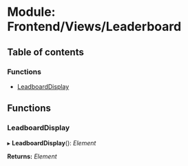 # Module: Frontend/Views/Leaderboard

## Table of contents

### Functions

- [LeadboardDisplay](frontend_views_leaderboard.md#leadboarddisplay)

## Functions

### LeadboardDisplay

▸ **LeadboardDisplay**(): _Element_

**Returns:** _Element_
